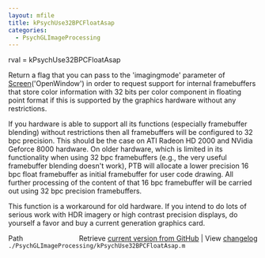 ```yaml
---
layout: mfile
title: kPsychUse32BPCFloatAsap
categories:
  - PsychGLImageProcessing
---
```


rval = kPsychUse32BPCFloatAsap

Return a flag that you can pass to the 'imagingmode' parameter of
[Screen](/docs/Screen)\('OpenWindow'\) in order to request support for internal
framebuffers that store color information with 32 bits per color
component in floating point format if this is supported by the graphics
hardware without any restrictions.

If you hardware is able to support all its functions \(especially
framebuffer blending\) without restrictions then all framebuffers will be
configured to 32 bpc precision. This should be the case on ATI Radeon HD
2000 and NVidia Geforce 8000 hardware. On older hardware, which is limited
in its functionality when using 32 bpc framebuffers \(e.g., the very
useful framebuffer blending doesn't work\), PTB will allocate a lower
precision 16 bpc float framebuffer as initial framebuffer for user code
drawing. All further processing of the content of that 16 bpc framebuffer
will be carried out using 32 bpc precision framebuffers.

This function is a workaround for old hardware. If you intend to do lots
of serious work with HDR imagery or high contrast precision displays, do
yourself a favor and buy a current generation graphics card.



<div class="code_header" style="text-align:right;">
  <span style="float:left;">Path&nbsp;&nbsp;</span> <span class="counter">Retrieve <a href=
  "https://raw.github.com/Psychtoolbox-3/Psychtoolbox-3/beta/./PsychGLImageProcessing/kPsychUse32BPCFloatAsap.m">current version from GitHub</a> | View <a href=
  "https://github.com/Psychtoolbox-3/Psychtoolbox-3/commits/beta/./PsychGLImageProcessing/kPsychUse32BPCFloatAsap.m">changelog</a></span>
</div>
<div class="code">
  <code>./PsychGLImageProcessing/kPsychUse32BPCFloatAsap.m</code>
</div>
